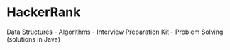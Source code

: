 # HackerRank
Data Structures - Algorithms - Interview Preparation Kit - Problem Solving (solutions in Java)
